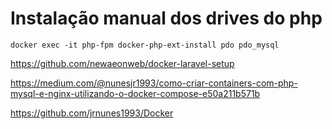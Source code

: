 # Instalação manual dos drives do php

```
docker exec -it php-fpm docker-php-ext-install pdo pdo_mysql
```


https://github.com/newaeonweb/docker-laravel-setup


https://medium.com/@nunesjr1993/como-criar-containers-com-php-mysql-e-nginx-utilizando-o-docker-compose-e50a211b571b


https://github.com/jrnunes1993/Docker


